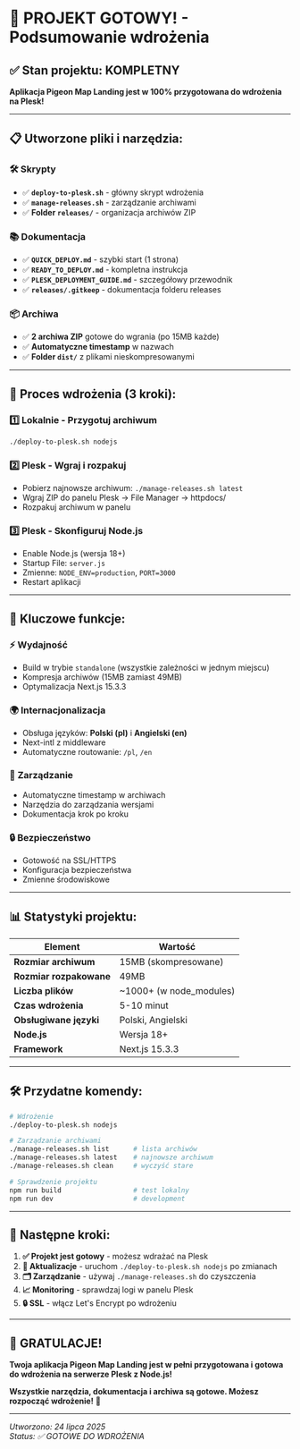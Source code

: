 # 🎉 PROJEKT GOTOWY! - Podsumowanie wdrożenia

## ✅ Stan projektu: KOMPLETNY

**Aplikacja Pigeon Map Landing jest w 100% przygotowana do wdrożenia na Plesk!**

---

## 📋 Utworzone pliki i narzędzia:

### 🛠️ Skrypty
- ✅ **`deploy-to-plesk.sh`** - główny skrypt wdrożenia
- ✅ **`manage-releases.sh`** - zarządzanie archiwami
- ✅ **Folder `releases/`** - organizacja archiwów ZIP

### 📚 Dokumentacja
- ✅ **`QUICK_DEPLOY.md`** - szybki start (1 strona)
- ✅ **`READY_TO_DEPLOY.md`** - kompletna instrukcja
- ✅ **`PLESK_DEPLOYMENT_GUIDE.md`** - szczegółowy przewodnik
- ✅ **`releases/.gitkeep`** - dokumentacja folderu releases

### 📦 Archiwa
- ✅ **2 archiwa ZIP** gotowe do wgrania (po 15MB każde)
- ✅ **Automatyczne timestamp** w nazwach
- ✅ **Folder `dist/`** z plikami nieskompresowanymi

---

## 🚀 Proces wdrożenia (3 kroki):

### 1️⃣ **Lokalnie - Przygotuj archiwum**
```bash
./deploy-to-plesk.sh nodejs
```

### 2️⃣ **Plesk - Wgraj i rozpakuj**
- Pobierz najnowsze archiwum: `./manage-releases.sh latest`
- Wgraj ZIP do panelu Plesk → File Manager → httpdocs/
- Rozpakuj archiwum w panelu

### 3️⃣ **Plesk - Skonfiguruj Node.js**
- Enable Node.js (wersja 18+)
- Startup File: `server.js`
- Zmienne: `NODE_ENV=production`, `PORT=3000`
- Restart aplikacji

---

## 🎯 Kluczowe funkcje:

### ⚡ **Wydajność**
- Build w trybie `standalone` (wszystkie zależności w jednym miejscu)
- Kompresja archiwów (15MB zamiast 49MB)
- Optymalizacja Next.js 15.3.3

### 🌍 **Internacjonalizacja**
- Obsługa języków: **Polski (pl)** i **Angielski (en)**
- Next-intl z middleware
- Automatyczne routowanie: `/pl`, `/en`

### 🔧 **Zarządzanie**
- Automatyczne timestamp w archiwach
- Narzędzia do zarządzania wersjami
- Dokumentacja krok po kroku

### 🔒 **Bezpieczeństwo**
- Gotowość na SSL/HTTPS
- Konfiguracja bezpieczeństwa
- Zmienne środowiskowe

---

## 📊 Statystyki projektu:

| Element | Wartość |
|---------|---------|
| **Rozmiar archiwum** | 15MB (skompresowane) |
| **Rozmiar rozpakowane** | 49MB |
| **Liczba plików** | ~1000+ (w node_modules) |
| **Czas wdrożenia** | 5-10 minut |
| **Obsługiwane języki** | Polski, Angielski |
| **Node.js** | Wersja 18+ |
| **Framework** | Next.js 15.3.3 |

---

## 🛠️ Przydatne komendy:

```bash
# Wdrożenie
./deploy-to-plesk.sh nodejs

# Zarządzanie archiwami
./manage-releases.sh list      # lista archiwów
./manage-releases.sh latest    # najnowsze archiwum  
./manage-releases.sh clean     # wyczyść stare

# Sprawdzenie projektu
npm run build                  # test lokalny
npm run dev                    # development
```

---

## 🎯 Następne kroki:

1. **✅ Projekt jest gotowy** - możesz wdrażać na Plesk
2. **🔄 Aktualizacje** - uruchom `./deploy-to-plesk.sh nodejs` po zmianach
3. **🗂️ Zarządzanie** - używaj `./manage-releases.sh` do czyszczenia
4. **📈 Monitoring** - sprawdzaj logi w panelu Plesk
5. **🔒 SSL** - włącz Let's Encrypt po wdrożeniu

---

## 🎉 GRATULACJE!

**Twoja aplikacja Pigeon Map Landing jest w pełni przygotowana i gotowa do wdrożenia na serwerze Plesk z Node.js!**

**Wszystkie narzędzia, dokumentacja i archiwa są gotowe. Możesz rozpocząć wdrożenie!** 🚀

---

*Utworzono: 24 lipca 2025*  
*Status: ✅ GOTOWE DO WDROŻENIA*
